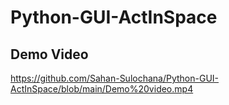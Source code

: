 # Python-GUI-ActInSpace

## Demo Video ##

https://github.com/Sahan-Sulochana/Python-GUI-ActInSpace/blob/main/Demo%20video.mp4
